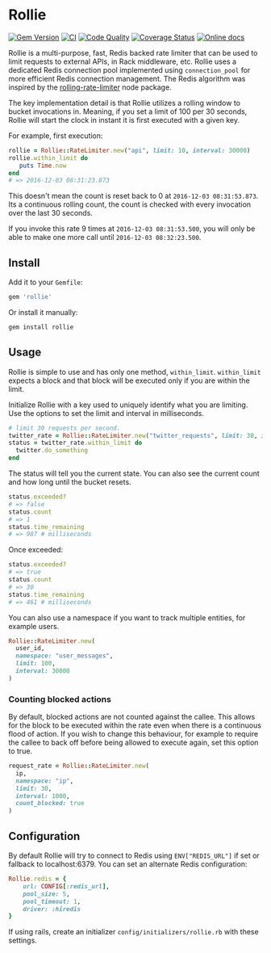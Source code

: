 Rollie
===========

[![Gem Version](https://badge.fury.io/rb/rollie.svg)](https://badge.fury.io/rb/rollie)
[![CI](https://github.com/ParentSquare/rollie/workflows/CI/badge.svg)](https://github.com/ParentSquare/rollie/actions?query=workflow%3ACI+branch%3Amaster)
[![Code Quality](https://app.codacy.com/project/badge/Grade/20f8a080aca5444cbdaebff3a4e7e702)](https://www.codacy.com/gh/ParentSquare/rollie/dashboard?utm_source=github.com&amp;utm_medium=referral&amp;utm_content=ParentSquare/rollie&amp;utm_campaign=Badge_Grade)
[![Coverage Status](https://codecov.io/gh/ParentSquare/rollie/branch/master/graph/badge.svg?token=xxxxxxxxxx)](https://codecov.io/gh/ParentSquare/rollie)
[![Online docs](https://img.shields.io/badge/docs-✓-green.svg)](https://www.rubydoc.info/github/ParentSquare/rollie)

Rollie is a multi-purpose, fast, Redis backed rate limiter that can be used to
limit requests to external APIs, in Rack middleware, etc. Rollie uses a
dedicated Redis connection pool implemented using `connection_pool` for more
efficient Redis connection management. The Redis algorithm was inspired by the
[rolling-rate-limiter](https://www.npmjs.com/package/rolling-rate-limiter) node
package.

The key implementation detail is that Rollie utilizes a rolling window to bucket
invocations in. Meaning, if you set a limit of 100 per 30 seconds, Rollie will
start the clock in instant it is first executed with a given key.

For example, first execution:

```ruby
rollie = Rollie::RateLimiter.new("api", limit: 10, interval: 30000)
rollie.within_limit do
   puts Time.now
end
# => 2016-12-03 08:31:23.873
```

This doesn't mean the count is reset back to 0 at `2016-12-03 08:31:53.873`. Its
a continuous rolling count, the count is checked with every invocation over the
last 30 seconds.

If you invoke this rate 9 times at `2016-12-03 08:31:53.500`, you will only be
able to make one more call until `2016-12-03 08:32:23.500`.

## Install

Add it to your `Gemfile`:

```ruby
gem 'rollie'
```

Or install it manually:

```sh
gem install rollie
```

Usage
-----------

Rollie is simple to use and has only one method, `within_limit`. `within_limit`
expects a block and that block will be executed only if you are within the
limit.

Initialize Rollie with a key used to uniquely identify what you are limiting.
Use the options to set the limit and interval in milliseconds.

```ruby
# limit 30 requests per second.
twitter_rate = Rollie::RateLimiter.new("twitter_requests", limit: 30, interval: 1000)
status = twitter_rate.within_limit do
  twitter.do_something
end
```

The status will tell you the current state. You can also see the current count
and how long until the bucket resets.

```ruby
status.exceeded?
# => false
status.count
# => 1
status.time_remaining
# => 987 # milliseconds
```

Once exceeded:

```ruby
status.exceeded?
# => true
status.count
# => 30
status.time_remaining
# => 461 # milliseconds
```

You can also use a namespace if you want to track multiple entities, for example
users.

```ruby
Rollie::RateLimiter.new(
  user_id,
  namespace: "user_messages",
  limit: 100,
  interval: 30000
)
```

### Counting blocked actions

By default, blocked actions are not counted against the callee. This allows for
the block to be executed within the rate even when there is a continuous flood
of action. If you wish to change this behaviour, for example to require the
callee to back off before being allowed to execute again, set this option to
true.

```ruby
request_rate = Rollie::RateLimiter.new(
  ip,
  namespace: "ip",
  limit: 30,
  interval: 1000,
  count_blocked: true
)
```

Configuration
-------------------

By default Rollie will try to connect to Redis using `ENV["REDIS_URL"]` if set
or fallback to localhost:6379. You can set an alternate Redis configuration:

```ruby
Rollie.redis = {
    url: CONFIG[:redis_url],
    pool_size: 5,
    pool_timeout: 1,
    driver: :hiredis
}
```

If using rails, create an initializer `config/initializers/rollie.rb` with these
settings.

